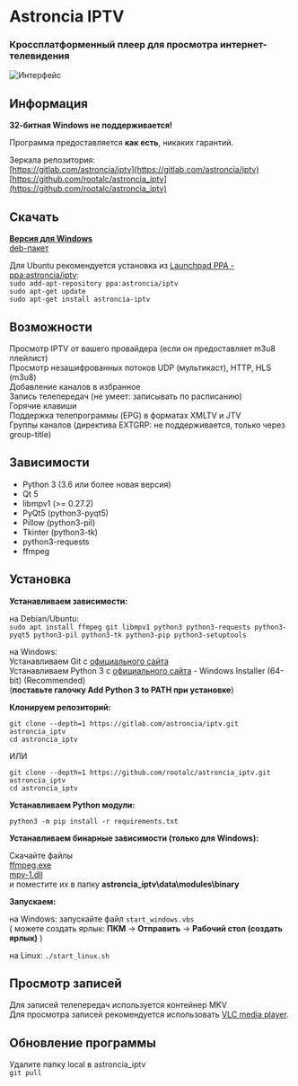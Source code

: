 # Astroncia IPTV
### Кроссплатформенный плеер для просмотра интернет-телевидения

![Интерфейс](https://s8.hostingkartinok.com/uploads/images/2021/04/c5ae434d884088779a645d1f8b8d5685.png)  

## Информация

**32-битная Windows не поддерживается!**  

Программа предоставляется **как есть**, никаких гарантий.  

Зеркала репозитория:  
[https://gitlab.com/astroncia/iptv](https://gitlab.com/astroncia/iptv)  
[https://github.com/rootalc/astroncia_iptv](https://github.com/rootalc/astroncia_iptv)  

## Скачать

**[Версия для Windows](https://gitlab.com/astroncia/iptv-binaries/-/raw/master/Astroncia_IPTV_setup.exe)**  
[deb-пакет](https://gitlab.com/astroncia/iptv-binaries/-/raw/master/astroncia-iptv.deb)  

Для Ubuntu рекомендуется установка из [Launchpad PPA - ppa:astroncia/iptv](https://launchpad.net/~astroncia/+archive/ubuntu/iptv):  
```sudo add-apt-repository ppa:astroncia/iptv```  
```sudo apt-get update```  
```sudo apt-get install astroncia-iptv```  

## Возможности

Просмотр IPTV от вашего провайдера (если он предоставляет m3u8 плейлист)  
Просмотр незашифрованных потоков UDP (мультикаст), HTTP, HLS (m3u8)  
Добавление каналов в избранное  
Запись телепередач (не умеет: записывать по расписанию)  
Горячие клавиши  
Поддержка телепрограммы (EPG) в форматах XMLTV и JTV  
Группы каналов (директива EXTGRP: не поддерживается, только через group-title)  

## Зависимости

- Python 3 (3.6 или более новая версия)
- Qt 5
- libmpv1 (>= 0.27.2)
- PyQt5 (python3-pyqt5)
- Pillow (python3-pil)
- Tkinter (python3-tk)
- python3-requests
- ffmpeg

## Установка

**Устанавливаем зависимости:**

на Debian/Ubuntu:  
```sudo apt install ffmpeg git libmpv1 python3 python3-requests python3-pyqt5 python3-pil python3-tk python3-pip python3-setuptools```

на Windows:  
Устанавливаем Git с [официального сайта](https://git-scm.com/download/win)  
Устанавливаем Python 3 с [официального сайта](https://www.python.org/downloads/windows/) - Windows Installer (64-bit) (Recommended)  
(**поставьте галочку Add Python 3 to PATH при установке**)  

**Клонируем репозиторий:**

```git clone --depth=1 https://gitlab.com/astroncia/iptv.git astroncia_iptv```  
```cd astroncia_iptv```  

ИЛИ  

```git clone --depth=1 https://github.com/rootalc/astroncia_iptv.git astroncia_iptv```  
```cd astroncia_iptv```  

**Устанавливаем Python модули:**  

```python3 -m pip install -r requirements.txt```  

**Устанавливаем бинарные зависимости (только для Windows):**

Скачайте файлы  
[ffmpeg.exe](https://gitlab.com/astroncia/iptv-binary-deps/-/raw/master/ffmpeg.exe)  
[mpv-1.dll](https://gitlab.com/astroncia/iptv-binary-deps/-/raw/master/mpv-1.dll)  
и поместите их в папку **astroncia_iptv\data\modules\binary**

**Запускаем:**

на Windows: запускайте файл ```start_windows.vbs```  
( можете создать ярлык: **ПКМ** -> **Отправить** -> **Рабочий стол (создать ярлык)** )

на Linux: ```./start_linux.sh```

## Просмотр записей

Для записей телепередач используется контейнер MKV  
Для просмотра записей рекомендуется использовать [VLC media player](https://www.videolan.org/).  

## Обновление программы

Удалите папку local в astroncia_iptv  
```git pull```  
